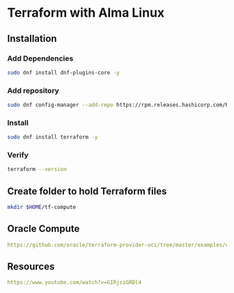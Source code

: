 # Terraform with Alma Linux

## Installation

### Add Dependencies

```sh
sudo dnf install dnf-plugins-core -y
```

### Add repository

```sh
sudo dnf config-manager --add-repo https://rpm.releases.hashicorp.com/RHEL/hashicorp.repo
```

### Install

```sh
sudo dnf install terraform -y
```

### Verify

```sh
terraform --version
```

## Create folder to hold Terraform files

```sh
mkdir $HOME/tf-compute
```

## Oracle Compute

```yaml
https://github.com/oracle/terraform-provider-oci/tree/master/examples/compute/instance
```

## Resources

```yaml
https://www.youtube.com/watch?v=GIRjciGRDl4
```
